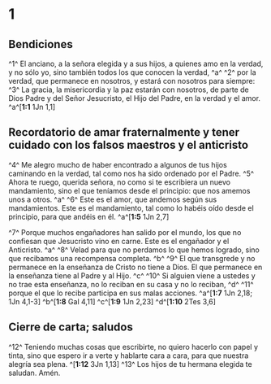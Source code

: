 # 1
## Bendiciones
^1^ El anciano, a la señora elegida y a sus hijos, a quienes amo en la verdad, y no sólo yo, sino también todos los que conocen la verdad, ^a^ ^2^ por la verdad, que permanece en nosotros, y estará con nosotros para siempre: ^3^ La gracia, la misericordia y la paz estarán con nosotros, de parte de Dios Padre y del Señor Jesucristo, el Hijo del Padre, en la verdad y el amor.
^a^[**1:1** 1Jn 1,1]

## Recordatorio de amar fraternalmente y tener cuidado con los falsos maestros y el anticristo
^4^ Me alegro mucho de haber encontrado a algunos de tus hijos caminando en la verdad, tal como nos ha sido ordenado por el Padre. ^5^ Ahora te ruego, querida señora, no como si te escribiera un nuevo mandamiento, sino el que teníamos desde el principio: que nos amemos unos a otros. ^a^ ^6^ Este es el amor, que andemos según sus mandamientos. Este es el mandamiento, tal como lo habéis oído desde el principio, para que andéis en él.
^a^[**1:5** 1Jn 2,7]

^7^ Porque muchos engañadores han salido por el mundo, los que no confiesan que Jesucristo vino en carne. Este es el engañador y el Anticristo. ^a^ ^8^ Velad para que no perdamos lo que hemos logrado, sino que recibamos una recompensa completa. ^b^ ^9^ El que transgrede y no permanece en la enseñanza de Cristo no tiene a Dios. El que permanece en la enseñanza tiene al Padre y al Hijo. ^c^ ^10^ Si alguien viene a ustedes y no trae esta enseñanza, no lo reciban en su casa y no lo reciban, ^d^ ^11^ porque el que lo recibe participa en sus malas acciones.
^a^[**1:7** 1Jn 2,18; 1Jn 4,1-3] ^b^[**1:8** Gal 4,11] ^c^[**1:9** 1Jn 2,23] ^d^[**1:10** 2Tes 3,6]

## Cierre de carta; saludos
^12^ Teniendo muchas cosas que escribirte, no quiero hacerlo con papel y tinta, sino que espero ir a verte y hablarte cara a cara, para que nuestra alegría sea plena. ^[**1:12** 3Jn 1,13] ^13^ Los hijos de tu hermana elegida te saludan. Amén.
